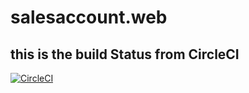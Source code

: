 # salesaccount.web

## this is the build Status from CircleCI
[![CircleCI](https://dl.circleci.com/status-badge/img/gh/Celnet-hub/dev-hng/tree/main.svg?style=svg)](https://dl.circleci.com/status-badge/redirect/gh/Celnet-hub/dev-hng/tree/main)
